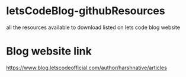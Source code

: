 # letsCodeBlog-githubResources
all the resources available to download listed on lets code blog website


# Blog website link

https://www.blog.letscodeofficial.com/author/harshnative/articles